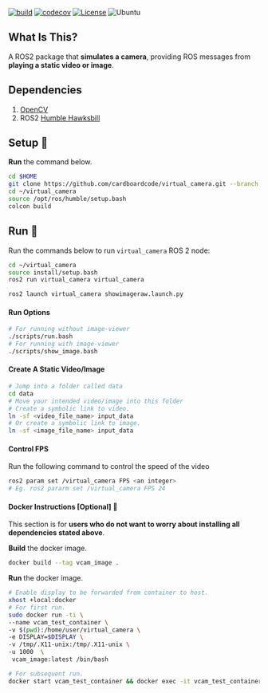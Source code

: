 
[![build](https://github.com/cardboardcode/virtual_camera/actions/workflows/industrial_ci_action.yml/badge.svg)](https://github.com/cardboardcode/virtual_camera/actions/workflows/industrial_ci_action.yml)
[![codecov](https://codecov.io/gh/cardboardcode/virtual_camera/graph/badge.svg?token=DITZXL86DN)](https://codecov.io/gh/cardboardcode/virtual_camera)
[![License](https://img.shields.io/badge/License-Apache%202.0-blue.svg)](https://opensource.org/licenses/Apache-2.0)
![Ubuntu](https://img.shields.io/badge/Ubuntu-E95420?style=for-the-badge&logo=ubuntu&logoColor=white)

## **What Is This**?

A ROS2 package that **simulates a camera**, providing ROS messages from **playing a static video or image**.

## **Dependencies**

1. [OpenCV](https://docs.opencv.org/master/d7/d9f/tutorial_linux_install.html)
2. ROS2 [Humble Hawksbill](https://docs.ros.org/en/humble/Installation.html)

## **Setup** :hammer:

**Run** the command below.

```bash
cd $HOME
git clone https://github.com/cardboardcode/virtual_camera.git --branch humble_devel --single-branch --depth 1
cd ~/virtual_camera
source /opt/ros/humble/setup.bash
colcon build
```

## **Run** :rocket:

Run the commands below to run `virtual_camera` ROS 2 node:

```bash
cd ~/virtual_camera
source install/setup.bash
ros2 run virtual_camera virtual_camera

ros2 launch virtual_camera showimageraw.launch.py
```

#### **Run Options**

```bash
# For running without image-viewer
./scripts/run.bash
# For running with image-viewer
./scripts/show_image.bash
```

#### **Create A Static Video/Image**

```bash
# Jump into a folder called data
cd data
# Move your intended video/image into this folder
# Create a symbolic link to video.
ln -sf <video_file_name> input_data
# Or create a symbolic link to image.
ln -sf <image_file_name> input_data
```

#### **Control FPS**
Run the following command to control the speed of the video

```bash
ros2 param set /virtual_camera FPS <an integer>
# Eg. ros2 pararm set /virtual_camera FPS 24

```

#### **Docker Instructions** [Optional] :whale2:

This section is for **users who do not want to worry about installing all dependencies stated above**.

**Build** the docker image.

```bash
docker build --tag vcam_image .
```

**Run** the docker image.

```bash
# Enable display to be forwarded from container to host.
xhost +local:docker
# For first run.
sudo docker run -ti \
--name vcam_test_container \
-v $(pwd):/home/user/virtual_camera \
-e DISPLAY=$DISPLAY \
-v /tmp/.X11-unix:/tmp/.X11-unix \
-u 1000  \
 vcam_image:latest /bin/bash

# For subsequent run.
docker start vcam_test_container && docker exec -it vcam_test_container bash

```
